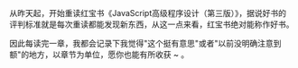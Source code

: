 从昨天起，开始重读红宝书《JavaScript高级程序设计（第三版）》，据说好书的评判标准就是每次重读都能发现新东西，从这一点来看，红宝书绝对能称作好书。

因此每读完一章，我都会记录下我觉得"这个挺有意思"或者"以前没明确注意到额"的地方，以章节为单位，愿你也能有所收获 ~ 。